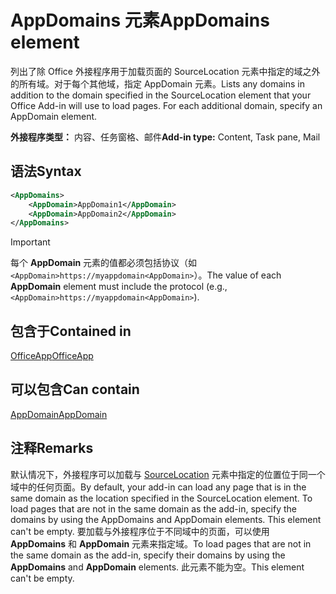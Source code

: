 # <a name="appdomains-element"></a><span data-ttu-id="4c5a0-101">AppDomains 元素</span><span class="sxs-lookup"><span data-stu-id="4c5a0-101">AppDomains element</span></span>

<span data-ttu-id="4c5a0-p101">列出了除 Office 外接程序用于加载页面的 SourceLocation 元素中指定的域之外的所有域。对于每个其他域，指定 AppDomain 元素。</span><span class="sxs-lookup"><span data-stu-id="4c5a0-p101">Lists any domains in addition to the domain specified in the SourceLocation element that your Office Add-in will use to load pages. For each additional domain, specify an AppDomain element.</span></span>

 <span data-ttu-id="4c5a0-104">**外接程序类型：** 内容、任务窗格、邮件</span><span class="sxs-lookup"><span data-stu-id="4c5a0-104">**Add-in type:** Content, Task pane, Mail</span></span>

## <a name="syntax"></a><span data-ttu-id="4c5a0-105">语法</span><span class="sxs-lookup"><span data-stu-id="4c5a0-105">Syntax</span></span>

```XML
<AppDomains>
    <AppDomain>AppDomain1</AppDomain>
    <AppDomain>AppDomain2</AppDomain>
</AppDomains>
```

> [!IMPORTANT]
> <span data-ttu-id="4c5a0-106">每个 **AppDomain** 元素的值都必须包括协议（如 `<AppDomain>https://myappdomain<AppDomain>`）。</span><span class="sxs-lookup"><span data-stu-id="4c5a0-106">The value of each **AppDomain** element must include the protocol (e.g., `<AppDomain>https://myappdomain<AppDomain>`).</span></span>

## <a name="contained-in"></a><span data-ttu-id="4c5a0-107">包含于</span><span class="sxs-lookup"><span data-stu-id="4c5a0-107">Contained in</span></span>

[<span data-ttu-id="4c5a0-108">OfficeApp</span><span class="sxs-lookup"><span data-stu-id="4c5a0-108">OfficeApp</span></span>](officeapp.md)

## <a name="can-contain"></a><span data-ttu-id="4c5a0-109">可以包含</span><span class="sxs-lookup"><span data-stu-id="4c5a0-109">Can contain</span></span>

[<span data-ttu-id="4c5a0-110">AppDomain</span><span class="sxs-lookup"><span data-stu-id="4c5a0-110">AppDomain</span></span>](appdomain.md)

## <a name="remarks"></a><span data-ttu-id="4c5a0-111">注释</span><span class="sxs-lookup"><span data-stu-id="4c5a0-111">Remarks</span></span>

<span data-ttu-id="4c5a0-112">默认情况下，外接程序可以加载与 [SourceLocation](sourcelocation.md) 元素中指定的位置位于同一个域中的任何页面。</span><span class="sxs-lookup"><span data-stu-id="4c5a0-112">By default, your add-in can load any page that is in the same domain as the location specified in the SourceLocation element. To load pages that are not in the same domain as the add-in, specify the domains by using the AppDomains and AppDomain elements. This element can't be empty.</span></span> <span data-ttu-id="4c5a0-113">要加载与外接程序位于不同域中的页面，可以使用 **AppDomains** 和 **AppDomain** 元素来指定域。</span><span class="sxs-lookup"><span data-stu-id="4c5a0-113">To load pages that are not in the same domain as the add-in, specify their domains by using the **AppDomains** and **AppDomain** elements.</span></span> <span data-ttu-id="4c5a0-114">此元素不能为空。</span><span class="sxs-lookup"><span data-stu-id="4c5a0-114">This element can't be empty.</span></span>

